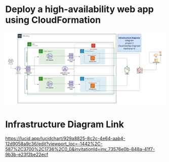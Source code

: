 
# Deploy a high-availability web app using CloudFormation


![Infrastructure Diagram](Udagram-CloudFormation-Hari.jpeg)


# Infrastructure Diagram Link
https://lucid.app/lucidchart/929a8825-8c2c-4e64-aab4-12d9058a9c36/edit?viewport_loc=-1442%2C-587%2C3700%2C1736%2C0_0&invitationId=inv_73576e0b-848a-41f7-9b3b-e23f2be22ecf



